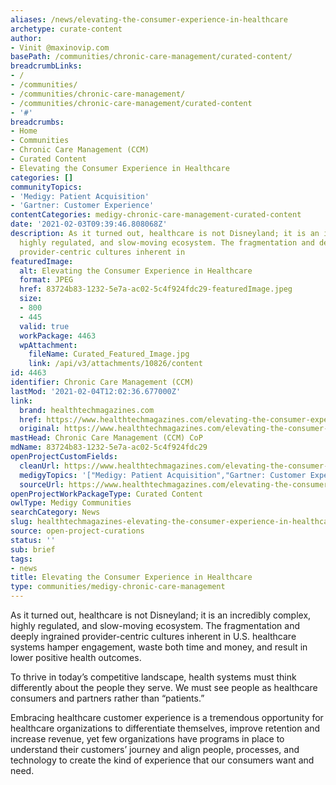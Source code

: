 ```yaml
---
aliases: /news/elevating-the-consumer-experience-in-healthcare
archetype: curate-content
author:
- Vinit @maxinovip.com
basePath: /communities/chronic-care-management/curated-content/
breadcrumbLinks:
- /
- /communities/
- /communities/chronic-care-management/
- /communities/chronic-care-management/curated-content
- '#'
breadcrumbs:
- Home
- Communities
- Chronic Care Management (CCM)
- Curated Content
- Elevating the Consumer Experience in Healthcare
categories: []
communityTopics:
- 'Medigy: Patient Acquisition'
- 'Gartner: Customer Experience'
contentCategories: medigy-chronic-care-management-curated-content
date: '2021-02-03T09:39:46.808068Z'
description: As it turned out, healthcare is not Disneyland; it is an incredibly complex,
  highly regulated, and slow-moving ecosystem. The fragmentation and deeply ingrained
  provider-centric cultures inherent in
featuredImage:
  alt: Elevating the Consumer Experience in Healthcare
  format: JPEG
  href: 83724b83-1232-5e7a-ac02-5c4f924fdc29-featuredImage.jpeg
  size:
  - 800
  - 445
  valid: true
  workPackage: 4463
  wpAttachment:
    fileName: Curated_Featured_Image.jpg
    link: /api/v3/attachments/10826/content
id: 4463
identifier: Chronic Care Management (CCM)
lastMod: '2021-02-04T12:02:36.677000Z'
link:
  brand: healthtechmagazines.com
  href: https://www.healthtechmagazines.com/elevating-the-consumer-experience-in-healthcare/
  original: https://www.healthtechmagazines.com/elevating-the-consumer-experience-in-healthcare/
mastHead: Chronic Care Management (CCM) CoP
mdName: 83724b83-1232-5e7a-ac02-5c4f924fdc29
openProjectCustomFields:
  cleanUrl: https://www.healthtechmagazines.com/elevating-the-consumer-experience-in-healthcare/
  medigyTopics: '["Medigy: Patient Acquisition","Gartner: Customer Experience"]'
  sourceUrl: https://www.healthtechmagazines.com/elevating-the-consumer-experience-in-healthcare/
openProjectWorkPackageType: Curated Content
owlType: Medigy Communities
searchCategory: News
slug: healthtechmagazines-elevating-the-consumer-experience-in-healthcare
source: open-project-curations
status: ''
sub: brief
tags:
- news
title: Elevating the Consumer Experience in Healthcare
type: communities/medigy-chronic-care-management
---
```


<p>As it turned out, healthcare is not Disneyland; it is an incredibly complex, highly regulated, and slow-moving ecosystem. The fragmentation and deeply ingrained provider-centric cultures inherent in U.S. healthcare systems hamper engagement, waste both time and money, and result in lower positive health outcomes.</p><p>To thrive in today’s competitive landscape, health systems must think differently about the people they serve. We must see people as healthcare consumers and partners rather than “patients.”</p><p>Embracing healthcare customer experience is a tremendous opportunity for healthcare organizations to differentiate themselves, improve retention and increase revenue, yet few organizations have programs in place to understand their customers’ journey and align people, processes, and technology to create the kind of experience that our consumers want and need.&nbsp;</p>